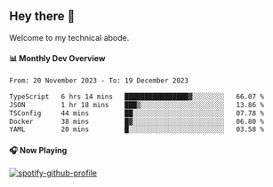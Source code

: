 ## Hey there 👋

Welcome to my technical abode.

#### 📊 Monthly Dev Overview
<!--START_SECTION:waka-->

```txt
From: 20 November 2023 - To: 19 December 2023

TypeScript   6 hrs 14 mins   ████████████████▓░░░░░░░░   66.07 %
JSON         1 hr 18 mins    ███▒░░░░░░░░░░░░░░░░░░░░░   13.86 %
TSConfig     44 mins         ██░░░░░░░░░░░░░░░░░░░░░░░   07.78 %
Docker       38 mins         █▓░░░░░░░░░░░░░░░░░░░░░░░   06.80 %
YAML         20 mins         █░░░░░░░░░░░░░░░░░░░░░░░░   03.58 %
```

<!--END_SECTION:waka-->

#### 🎧 Now Playing

[![spotify-github-profile](https://spotify-github-profile.vercel.app/api/view?uid=james2mid&cover_image=true&theme=natemoo-re)](https://open.spotify.com/user/james2mid?si=2b3baf2b09cb499e)
